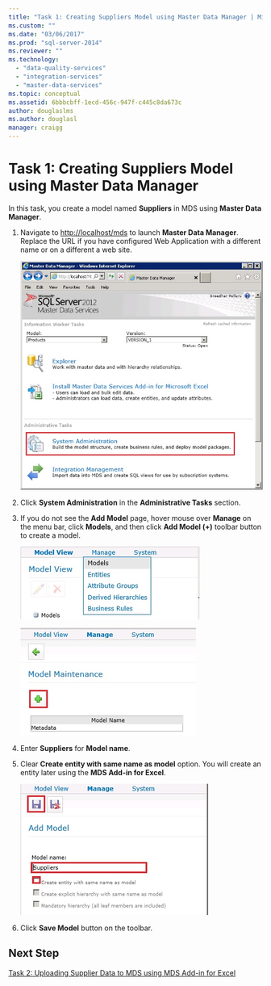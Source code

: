 ```yaml
---
title: "Task 1: Creating Suppliers Model using Master Data Manager | Microsoft Docs"
ms.custom: ""
ms.date: "03/06/2017"
ms.prod: "sql-server-2014"
ms.reviewer: ""
ms.technology: 
  - "data-quality-services"
  - "integration-services"
  - "master-data-services"
ms.topic: conceptual
ms.assetid: 6bbbcbff-1ecd-456c-947f-c445c8da673c
author: douglaslms
ms.author: douglasl
manager: craigg
---
```

# Task 1: Creating Suppliers Model using Master Data Manager
  In this task, you create a model named **Suppliers** in MDS using **Master Data Manager**.  
  
1.  Navigate to [http://localhost/mds](http://localhost/mds) to launch **Master Data Manager**. Replace the URL if you have configured Web Application with a different name or on a different a web site.  
  
     ![Master Data Manager - System Administation](../../2014/tutorials/media/et-creatingsuppliersmodelusingmdm-01.jpg "Master Data Manager - System Administation")  
  
2.  Click **System Administration** in the **Administrative Tasks** section.  
  
3.  If you do not see the **Add Model** page, hover mouse over **Manage** on the menu bar, click **Models**, and then click **Add Model (+)** toolbar button to create a model.  
  
     ![Manage - Models Menu](../../2014/tutorials/media/et-creatingsuppliersmodelusingmdm-02.jpg "Manage - Models Menu")  
  
     ![Add Model Toolbat Button](../../2014/tutorials/media/et-creatingsuppliersmodelusingmdm-03.jpg "Add Model Toolbat Button")  
  
4.  Enter **Suppliers** for **Model name**.  
  
5.  Clear **Create entity with same name as model** option. You will create an entity later using the **MDS Add-in for Excel**.  
  
     ![Add Model Page](../../2014/tutorials/media/et-creatingsuppliersmodelusingmdm-04.jpg "Add Model Page")  
  
6.  Click **Save Model** button on the toolbar.  
  
## Next Step  
 [Task 2: Uploading Supplier Data to MDS using MDS Add-in for Excel](../../2014/tutorials/task-2-uploading-supplier-data-to-mds-using-mds-add-in-for-excel.md)  
  
  
